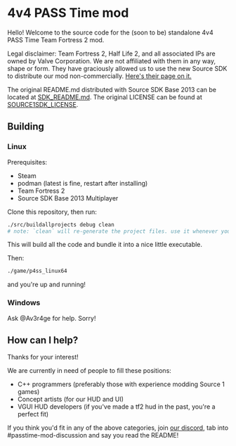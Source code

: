 # 4v4 PASS Time mod

Hello! Welcome to the source code for the (soon to be) standalone 4v4 PASS Time Team Fortress 2 mod.

Legal disclaimer: Team Fortress 2, Half Life 2, and all associated IPs are owned by Valve Corporation. We are not affiliated with them in any way, shape or form. They have graciously allowed us to use the new Source SDK to distribute our mod non-commercially. [Here's their page on it.](https://partner.steamgames.com/doc/sdk/uploading/distributing_source_engine)

The original README.md distributed with Source SDK Base 2013 can be located at [SDK_README.md](./SDK_README.md). The original LICENSE can be found at [SOURCE1SDK_LICENSE](./SOURCE1SDK_LICENSE).


## Building

### Linux
Prerequisites:
- Steam
- podman (latest is fine, restart after installing)
- Team Fortress 2
- Source SDK Base 2013 Multiplayer


Clone this repository, then run:
```bash
./src/buildallprojects debug clean
# note: `clean` will re-generate the project files. use it whenever you make a change in src/vpc_scripts, to ensure your project files are created correctly.
```
This will build all the code and bundle it into a nice little executable.

Then:
```bash
./game/p4ss_linux64
```
and you're up and running!

### Windows
Ask @Av3r4ge for help. Sorry!

## How can I help?

Thanks for your interest!

We are currently in need of people to fill these positions:
- C++ programmers (preferably those with experience modding Source 1 games)
- Concept artists (for our HUD and UI)
- VGUI HUD developers (if you've made a tf2 hud in the past, you're a perfect fit)

If you think you'd fit in any of the above categories, join [our discord](https://discord.passtime.tf/), tab into #passtime-mod-discussion and say you read the README!